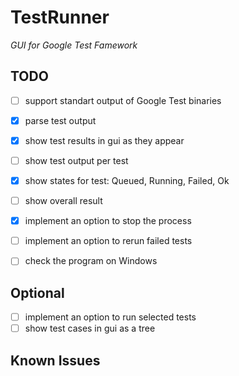 # TestRunner
_GUI for Google Test Famework_

## TODO
 - [ ] support standart output of Google Test binaries
  - [x] parse test output
  - [x] show test results in gui as they appear
  - [ ] show test output per test
 - [x] show states for test: Queued, Running, Failed, Ok
 - [ ] show overall result
 - [x] implement an option to stop the process
 - [ ] implement an option to rerun failed tests

 - [ ] check the program on Windows

## Optional
 - [ ] implement an option to run selected tests
 - [ ] show test cases in gui as a tree

## Known Issues


